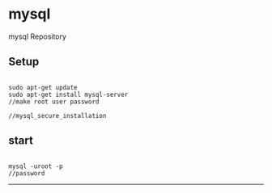 mysql
===

mysql Repository


Setup
---

<pre><code>
sudo apt-get update
sudo apt-get install mysql-server
//make root user password

//mysql_secure_installation
</pre></code>

start
---
<pre><code>
mysql -uroot -p
//password
</pre></code>

***
